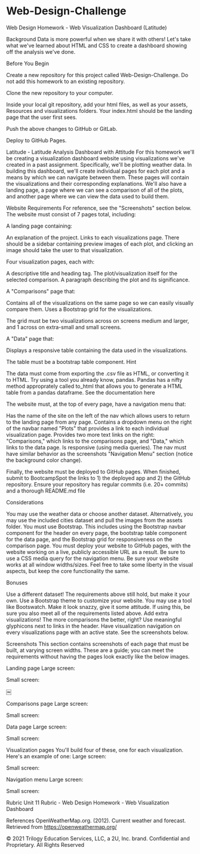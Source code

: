 # Web-Design-Challenge
Web Design Homework - Web Visualization Dashboard (Latitude)

Background Data is more powerful when we share it with others! Let's take what we've learned about HTML and CSS to create a dashboard showing off the analysis we've done.

Before You Begin

Create a new repository for this project called Web-Design-Challenge. Do not add this homework to an existing repository.

Clone the new repository to your computer.

Inside your local git repository, add your html files, as well as your assets, Resources and visualizations folders. Your index.html should be the landing page that the user first sees.

Push the above changes to GitHub or GitLab.

Deploy to GitHub Pages.

Latitude - Latitude Analysis Dashboard with Attitude For this homework we'll be creating a visualization dashboard website using visualizations we've created in a past assignment. Specifically, we'll be plotting weather data. In building this dashboard, we'll create individual pages for each plot and a means by which we can navigate between them. These pages will contain the visualizations and their corresponding explanations. We'll also have a landing page, a page where we can see a comparison of all of the plots, and another page where we can view the data used to build them.

Website Requirements For reference, see the "Screenshots" section below. The website must consist of 7 pages total, including:

A landing page containing:

An explanation of the project. Links to each visualizations page. There should be a sidebar containing preview images of each plot, and clicking an image should take the user to that visualization.

Four visualization pages, each with:

A descriptive title and heading tag. The plot/visualization itself for the selected comparison. A paragraph describing the plot and its significance.

A "Comparisons" page that:

Contains all of the visualizations on the same page so we can easily visually compare them. Uses a Bootstrap grid for the visualizations.

The grid must be two visualizations across on screens medium and larger, and 1 across on extra-small and small screens.

A "Data" page that:

Displays a responsive table containing the data used in the visualizations.

The table must be a bootstrap table component. Hint

The data must come from exporting the .csv file as HTML, or converting it to HTML. Try using a tool you already know, pandas. Pandas has a nifty method approprately called to_html that allows you to generate a HTML table from a pandas dataframe. See the documentation here

The website must, at the top of every page, have a navigation menu that:

Has the name of the site on the left of the nav which allows users to return to the landing page from any page. Contains a dropdown menu on the right of the navbar named "Plots" that provides a link to each individual visualization page. Provides two more text links on the right: "Comparisons," which links to the comparisons page, and "Data," which links to the data page. Is responsive (using media queries). The nav must have similar behavior as the screenshots "Navigation Menu" section (notice the background color change).

Finally, the website must be deployed to GitHub pages. When finished, submit to BootcampSpot the links to 1) the deployed app and 2) the GitHub repository. Ensure your repository has regular commits (i.e. 20+ commits) and a thorough README.md file

Considerations

You may use the weather data or choose another dataset. Alternatively, you may use the included cities dataset and pull the images from the assets folder. You must use Bootstrap. This includes using the Bootstrap navbar component for the header on every page, the bootstrap table component for the data page, and the Bootstrap grid for responsiveness on the comparison page. You must deploy your website to GitHub pages, with the website working on a live, publicly accessible URL as a result. Be sure to use a CSS media query for the navigation menu. Be sure your website works at all window widths/sizes. Feel free to take some liberty in the visual aspects, but keep the core functionality the same.

Bonuses

Use a different dataset! The requirements above still hold, but make it your own. Use a Bootstrap theme to customize your website. You may use a tool like Bootswatch. Make it look snazzy, give it some attitude. If using this, be sure you also meet all of the requirements listed above. Add extra visualizations! The more comparisons the better, right? Use meaningful glyphicons next to links in the header. Have visualization navigation on every visualizations page with an active state. See the screenshots below.

Screenshots This section contains screenshots of each page that must be built, at varying screen widths. These are a guide; you can meet the requirements without having the pages look exactly like the below images.

Landing page Large screen:

Small screen:

￼

Comparisons page Large screen:

Small screen:

Data page Large screen:

Small screen:

Visualization pages You'll build four of these, one for each visualization. Here's an example of one: Large screen:

Small screen:

Navigation menu Large screen:

Small screen:

Rubric Unit 11 Rubric - Web Design Homework - Web Visualization Dashboard

References OpenWeatherMap.org. (2012). Сurrent weather and forecast. Retrieved from https://openweathermap.org/

© 2021 Trilogy Education Services, LLC, a 2U, Inc. brand. Confidential and Proprietary. All Rights Reserved
